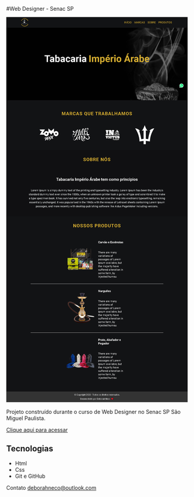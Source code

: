 #Web Designer - Senac SP

![preview](./.github/preview.png)

Projeto construído durante o curso de Web Designer no Senac SP São Miguel Paulista.

[Clique aqui para acessar](https://deb-neco.github.io/tabacaria-imperio)

## Tecnologias

- Html
- Css
- Git e GitHub

Contato
deborahneco@outlook.com